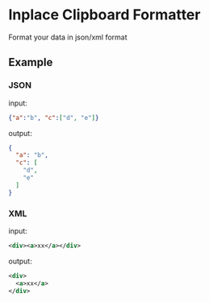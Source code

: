 # Inplace Clipboard Formatter

Format your data in json/xml format

## Example
### JSON
input:
```json
{"a":"b", "c":["d", "e"]}
```
output:
```json
{
  "a": "b",
  "c": [
    "d",
    "e"
  ]
}
```

### XML
input:
```xml
<div><a>xx</a></div>
```
output:
```xml
<div>
  <a>xx</a>
</div>
```
